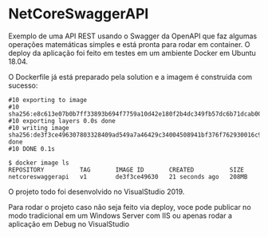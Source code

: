 # NetCoreSwaggerAPI
Exemplo de uma API REST usando o Swagger da OpenAPI que faz algumas operações matemáticas simples e está pronta para rodar em container.
O deploy da aplicação foi feito em testes em um ambiente Docker em Ubuntu 18.04.

O Dockerfile já está preparado pela solution e a imagem é construida com sucesso:

~~~
#10 exporting to image
#10 sha256:e8c613e07b0b7ff33893b694f7759a10d42e180f2b4dc349fb57dc6b71dcab00
#10 exporting layers 0.0s done
#10 writing image sha256:de3f3ce496307803328409ad549a7a46429c34004508941bf376f762930016c9 done
#10 DONE 0.1s

$ docker image ls
REPOSITORY          TAG       IMAGE ID       CREATED          SIZE
netcoreswaggerapi   v1        de3f3ce49630   21 seconds ago   208MB
~~~

O projeto todo foi desenvolvido no VisualStudio 2019.

Para rodar o projeto caso não seja feito via deploy, voce pode publicar no modo tradicional em um Windows Server com IIS ou apenas rodar a aplicação em Debug no VisualStudio
